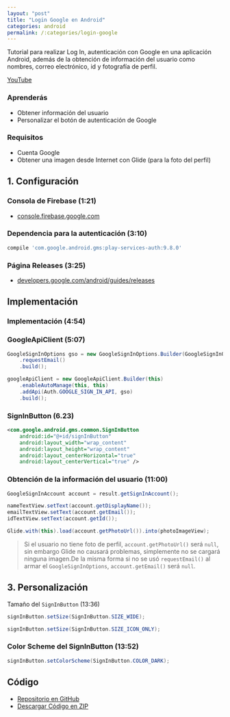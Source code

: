 ```yaml
---
layout: "post"
title: "Login Google en Android"
categories: android
permalink: /:categories/login-google
---
```


Tutorial para realizar Log In, autenticación con Google en una aplicación Android, además de la obtención de información del usuario como nombres, correo electrónico, id y fotografía de perfil.

[YouTube](https://www.youtube.com/watch?v=O3aemJ9eAAA)

### Aprenderás

* Obtener información del usuario
* Personalizar el botón de autenticación de Google

### Requisitos
* Cuenta Google
* Obtener una imagen desde Internet con Glide (para la foto del perfil)

## 1. Configuración

### Consola de Firebase (1:21)

* [console.firebase.google.com](https://console.firebase.google.com/)

### Dependencia para la autenticación (3:10)

```groovy
compile 'com.google.android.gms:play-services-auth:9.8.0'
```

### Página Releases (3:25)

* [developers.google.com/android/guides/releases](https://developers.google.com/android/guides/releases)

## Implementación

### Implementación (4:54)

### GoogleApiClient (5:07)

```java
GoogleSignInOptions gso = new GoogleSignInOptions.Builder(GoogleSignInOptions.DEFAULT_SIGN_IN)  
    .requestEmail()
    .build();

googleApiClient = new GoogleApiClient.Builder(this)  
    .enableAutoManage(this, this)
    .addApi(Auth.GOOGLE_SIGN_IN_API, gso)
    .build();
```

### SignInButton (6.23)

```xml
<com.google.android.gms.common.SignInButton  
    android:id="@+id/signInButton"
    android:layout_width="wrap_content"
    android:layout_height="wrap_content"
    android:layout_centerHorizontal="true"
    android:layout_centerVertical="true" />
```

### Obtención de la información del usuario (11:00)

```java
GoogleSignInAccount account = result.getSignInAccount();

nameTextView.setText(account.getDisplayName());  
emailTextView.setText(account.getEmail());  
idTextView.setText(account.getId());

Glide.with(this).load(account.getPhotoUrl()).into(photoImageView);
```

> Si el usuario no tiene foto de perfil, `account.getPhotoUrl()` será `null`, sin embargo Glide no causará problemas, simplemente no se cargará ninguna imagen.De la misma forma si no se usó `requestEmail()` al armar el `GoogleSignInOptions`, `account.getEmail()` será `null`.

## 3. Personalización

Tamaño del `SignInButton` (13:36)

```java
signInButton.setSize(SignInButton.SIZE_WIDE);
```

```java
signInButton.setSize(SignInButton.SIZE_ICON_ONLY);
```

### Color Scheme del SignInButton (13:52)

```java
signInButton.setColorScheme(SignInButton.COLOR_DARK);
```

## Código
* [Repositorio en GitHub](https://github.com/adanieldev/GoogleSignInAndroid)
* [Descargar Código en ZIP](https://github.com/adanieldev/GoogleSignInAndroid/archive/master.zip)